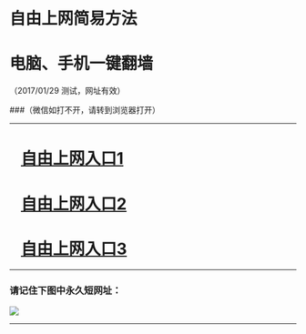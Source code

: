 # 自由上网简易方法

# 电脑、手机一键翻墙

（2017/01/29 测试，网址有效）

###（微信如打不开，请转到浏览器打开）

***


# &nbsp;&nbsp; <a href="http://fqtz-2389.fqtz99.info/?uid=1 " target="_blank">自由上网入口1</a>
# &nbsp;&nbsp; <a href="http://fqtz-2390.fqtz99.info/?uid=2 " target="_blank">自由上网入口2</a>
# &nbsp;&nbsp; <a href="https://github.com/ogate/ogate/blob/master/README.md?0125" target="_blank">自由上网入口3</a>
***

### 请记住下图中永久短网址：

<img src="https://fqtz-9999.fqtz99.info/pic/yjfq-20170119ok.png" /> 


***

